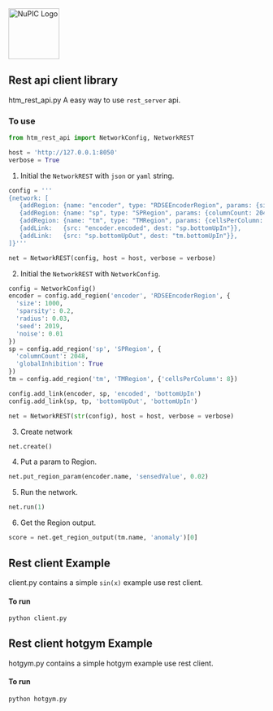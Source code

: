 <img src="http://numenta.org/87b23beb8a4b7dea7d88099bfb28d182.svg" alt="NuPIC Logo" width=100/>

## Rest api client library

htm_rest_api.py   A easy way to use `rest_server` api.

### To use

```python
from htm_rest_api import NetworkConfig, NetworkREST

host = 'http://127.0.0.1:8050'
verbose = True
```

1. Initial the `NetworkREST` with `json` or `yaml` string.

```python
config = '''
{network: [
   {addRegion: {name: "encoder", type: "RDSEEncoderRegion", params: {size: 1000, sparsity: 0.2, radius: 0.03, seed: 2019, noise: 0.01}}},
   {addRegion: {name: "sp", type: "SPRegion", params: {columnCount: 2048, globalInhibition: true}}},
   {addRegion: {name: "tm", type: "TMRegion", params: {cellsPerColumn: 8}}},
   {addLink:   {src: "encoder.encoded", dest: "sp.bottomUpIn"}},
   {addLink:   {src: "sp.bottomUpOut", dest: "tm.bottomUpIn"}},
]}'''

net = NetworkREST(config, host = host, verbose = verbose)
```

2. Initial the `NetworkREST` with `NetworkConfig`.

```python
config = NetworkConfig()
encoder = config.add_region('encoder', 'RDSEEncoderRegion', {
  'size': 1000,
  'sparsity': 0.2,
  'radius': 0.03,
  'seed': 2019,
  'noise': 0.01
})
sp = config.add_region('sp', 'SPRegion', {
  'columnCount': 2048,
  'globalInhibition': True
})
tm = config.add_region('tm', 'TMRegion', {'cellsPerColumn': 8})

config.add_link(encoder, sp, 'encoded', 'bottomUpIn')
config.add_link(sp, tp, 'bottomUpOut', 'bottomUpIn')

net = NetworkREST(str(config), host = host, verbose = verbose)
```

3. Create network

```python
net.create()
```

4. Put a param to Region.

```python
net.put_region_param(encoder.name, 'sensedValue', 0.02)
```

5. Run the network.

```python
net.run(1)
```

6. Get the Region output.

```python
score = net.get_region_output(tm.name, 'anomaly')[0]
```


## Rest client Example

client.py contains a simple `sin(x)` example use rest client.

#### To run

```python
python client.py
```

## Rest client hotgym Example

hotgym.py contains a simple hotgym example use rest client.

#### To run

```python
python hotgym.py
```
